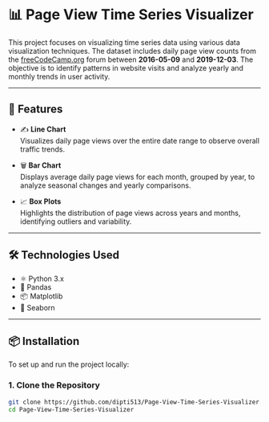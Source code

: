 # 📊 Page View Time Series Visualizer

This project focuses on visualizing time series data using various data visualization techniques. The dataset includes daily page view counts from the [freeCodeCamp.org](https://www.freecodecamp.org/) forum between **2016-05-09** and **2019-12-03**. The objective is to identify patterns in website visits and analyze yearly and monthly trends in user activity.

---

## 🌟 Features

- ✍️ **Line Chart**  
  Visualizes daily page views over the entire date range to observe overall traffic trends.

- 🗑️ **Bar Chart**  
  Displays average daily page views for each month, grouped by year, to analyze seasonal changes and yearly comparisons.

- 📈 **Box Plots**  
  Highlights the distribution of page views across years and months, identifying outliers and variability.

---

## 🛠️ Technologies Used

- ⚛️ Python 3.x  
- 🐼 Pandas  
- 📦 Matplotlib  
- 📎 Seaborn  

---

## 📦 Installation

To set up and run the project locally:

### 1. Clone the Repository

```bash
git clone https://github.com/dipti513/Page-View-Time-Series-Visualizer.git
cd Page-View-Time-Series-Visualizer
